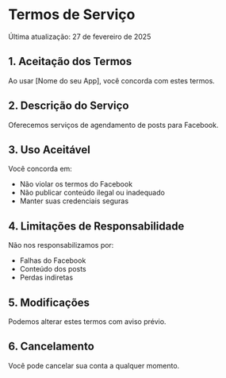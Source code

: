 # Termos de Serviço

Última atualização: 27 de fevereiro de 2025

## 1. Aceitação dos Termos

Ao usar [Nome do seu App], você concorda com estes termos.

## 2. Descrição do Serviço

Oferecemos serviços de agendamento de posts para Facebook.

## 3. Uso Aceitável

Você concorda em:
- Não violar os termos do Facebook
- Não publicar conteúdo ilegal ou inadequado
- Manter suas credenciais seguras

## 4. Limitações de Responsabilidade

Não nos responsabilizamos por:
- Falhas do Facebook
- Conteúdo dos posts
- Perdas indiretas

## 5. Modificações

Podemos alterar estes termos com aviso prévio.

## 6. Cancelamento

Você pode cancelar sua conta a qualquer momento.
